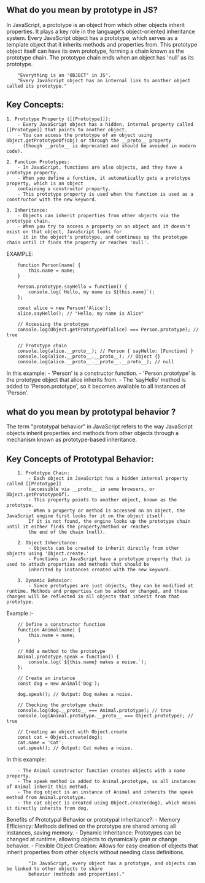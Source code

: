 ## What do you mean by prototype in JS? <br/>
In JavaScript, a prototype is an object from which other objects inherit properties. It plays a key role in the language's object-oriented inheritance system. Every JavaScript object has a prototype, which serves as a template object that it inherits
methods and properties from. This prototype object itself can have its own prototype, forming a chain known as the prototype chain. 
The prototype chain ends when an object has 'null' as its prototype.

        "Everything is an 'OBJECT" in JS".
        "Every JavaScript object has an internal link to another object called its prototype."

## Key Concepts:

    1. Prototype Property ([[Prototype]]):
        - Every JavaScript object has a hidden, internal property called [[Prototype]] that points to another object.
        - You can access the prototype of an object using Object.getPrototypeOf(obj) or through the __proto__ property 
          (though __proto__ is deprecated and should be avoided in modern code).

    2. Function Prototypes: 
        - In JavaScript, functions are also objects, and they have a prototype property.
        - When you define a function, it automatically gets a prototype property, which is an object 
        containing a constructor property.
        - This prototype property is used when the function is used as a constructor with the new keyword.

    3. Inheritance:
        - Objects can inherit properties from other objects via the prototype chain.
        - When you try to access a property on an object and it doesn't exist on that object, JavaScript looks for 
          it in the object's prototype, and continues up the prototype chain until it finds the property or reaches 'null'.

EXAMPLE:

        function Person(name) {
            this.name = name;
        }

        Person.prototype.sayHello = function() {
            console.log(`Hello, my name is ${this.name}`);
        };

        const alice = new Person('Alice');
        alice.sayHello(); // "Hello, my name is Alice"

        // Accessing the prototype
        console.log(Object.getPrototypeOf(alice) === Person.prototype); // true

        // Prototype chain
        console.log(alice.__proto__); // Person { sayHello: [Function] }
        console.log(alice.__proto__.__proto__); // Object {}
        console.log(alice.__proto__.__proto__.__proto__); // null

In this example:
    - 'Person' is a constructor function.
    - 'Person.prototype' is the prototype object that alice inherits from.
    - The 'sayHello' method is added to 'Person.prototype', so it becomes available to all instances of 'Person'.


## what do you mean by prototypal behavior ? 
The term "prototypal behavior" in JavaScript refers to the way JavaScript objects inherit properties and methods from other objects through a mechanism known as prototype-based inheritance. 

## Key Concepts of Prototypal Behavior:
        
        1. Prototype Chain:
            - Each object in JavaScript has a hidden internal property called [[Prototype]] 
            (accessible via __proto__ in some browsers, or Object.getPrototypeOf).
            - This property points to another object, known as the prototype.
            - When a property or method is accessed on an object, the JavaScript engine first looks for it on the object itself. 
            If it is not found, the engine looks up the prototype chain until it either finds the property/method or reaches 
            the end of the chain (null).

        2. Object Inheritance:
            - Objects can be created to inherit directly from other objects using 'Object.create.'
            - Functions in JavaScript have a prototype property that is used to attach properties and methods that should be 
            inherited by instances created with the new keyword.

        3. Dynamic Behavior:
            - Since prototypes are just objects, they can be modified at runtime. Methods and properties can be added or changed, and these changes will be reflected in all objects that inherit from that prototype.

Example :- 

        // Define a constructor function
        function Animal(name) {
            this.name = name;
        }

        // Add a method to the prototype
        Animal.prototype.speak = function() {
            console.log(`${this.name} makes a noise.`);
        };

        // Create an instance
        const dog = new Animal('Dog');

        dog.speak(); // Output: Dog makes a noise.

        // Checking the prototype chain
        console.log(dog.__proto__ === Animal.prototype); // true
        console.log(Animal.prototype.__proto__ === Object.prototype); // true

        // Creating an object with Object.create
        const cat = Object.create(dog);
        cat.name = 'Cat';
        cat.speak(); // Output: Cat makes a noise.

In this example:

        - The Animal constructor function creates objects with a name property.
        - The speak method is added to Animal.prototype, so all instances of Animal inherit this method.
        - The dog object is an instance of Animal and inherits the speak method from Animal.prototype.
        - The cat object is created using Object.create(dog), which means it directly inherits from dog.

Benefits of Prototypal Behavior or prototypal inheritance?:
        - Memory Efficiency: Methods defined on the prototype are shared among all instances, saving memory.
        - Dynamic Inheritance: Prototypes can be changed at runtime, allowing objects to dynamically gain or change behavior.
        - Flexible Object Creation: Allows for easy creation of objects that inherit properties from other objects without 
        needing class definitions.


            "In JavaScript, every object has a prototype, and objects can be linked to other objects to share 
            behavior (methods and properties)."